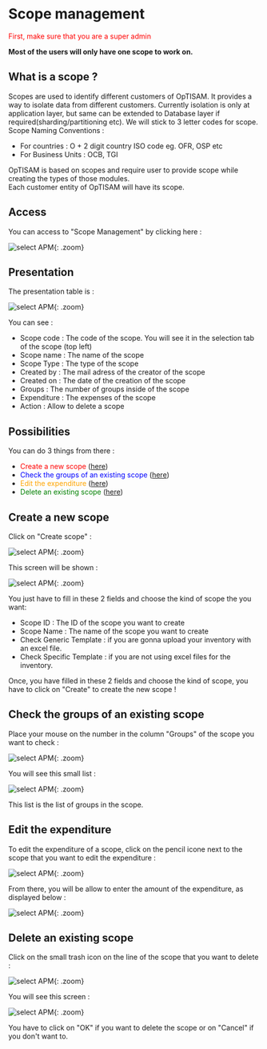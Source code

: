 <link rel="stylesheet" href="../../../css/enlargeImage.css" />

# Scope management

<span style="color:red">First, make sure that you are a super admin</span>

**Most of the users will only have one scope to work on.**

## What is a scope ?

Scopes are used to identify different customers of OpTISAM. It provides a way to isolate data from different customers. Currently isolation is only at application layer, but same can be extended to Database layer if required(sharding/partitioning etc). We will stick to 3 letter codes for scope.  
Scope Naming Conventions :  
- For countries : O + 2 digit country ISO code eg. OFR, OSP etc  
- For Business Units : OCB, TGI  

OpTISAM is based on scopes and require user to provide scope while creating the types of those modules.  
Each customer entity of OpTISAM will have its scope.

## Access

You can access to "Scope Management" by clicking here :

![select APM](../../img/scopeMana/access.jpg){: .zoom}

## Presentation

The presentation table is : 

![select APM](../../img/scopeMana/presentation.jpg){: .zoom}

You can see :  
- Scope code : The code of the scope. You will see it in the selection tab of the scope (top left)  
- Scope name : The name of the scope  
- Scope Type : The type of the scope
- Created by : The mail adress of the creator of the scope  
- Created on : The date of the creation of the scope  
- Groups : The number of groups inside of the scope  
- Expenditure : The expenses of the scope
- Action : Allow to delete a scope

## Possibilities

You can do 3 things from there :  
- <span style="color:red">Create a new scope</span> ([here](#create-a-new-scope))  
- <span style="color:blue">Check the groups of an existing scope</span> ([here](#check-the-groups-of-an-existing-scope))  
- <span style="color:orange">Edit the expenditure</span> ([here](#edit-the-expenditure))
- <span style="color:green">Delete an existing scope</span> ([here](#delete-an-existing-scope))  



## Create a new scope

Click on "Create scope" : 

![select APM](../../img/scopeMana/create1.jpg){: .zoom}

This screen will be shown : 

![select APM](../../img/scopeMana/create2u.jpg){: .zoom}

You just have to fill in these 2 fields and choose the kind of scope the you want:  
- Scope ID : The ID of the scope you want to create  
- Scope Name : The name of the scope you want to create  
- Check Generic Template : if you are gonna upload your inventory with an excel file. 
- Check Specific Template : if you are not using excel files for the inventory. 

Once, you have filled in these 2 fields and choose the kind of scope, you have to click on "Create" to create the new scope !

## Check the groups of an existing scope

Place your mouse on the number in the column "Groups" of the scope you want to check :

![select APM](../../img/scopeMana/checkGrps1.jpg){: .zoom}

You will see this small list : 

![select APM](../../img/scopeMana/checkGrps2.jpg){: .zoom}

This list is the list of groups in the scope.

## Edit the expenditure

To edit the expenditure of a scope, click on the pencil icone next to the scope that you want to edit the expenditure : 

![select APM](../../img/scopeMana/expenditure1.jpg){: .zoom}

From there, you will be allow to enter the amount of the expenditure, as displayed below : 

![select APM](../../img/scopeMana/expenditure2.jpg){: .zoom}

## Delete an existing scope

Click on the small trash icon on the line of the scope that you want to delete :  

![select APM](../../img/scopeMana/delete1.jpg){: .zoom}

You will see this screen : 

![select APM](../../img/scopeMana/delete2.jpg){: .zoom}

You have to click on "OK" if you want to delete the scope or on "Cancel" if you don't want to.  

<script src="../../../js/zoomImage.js"></script>